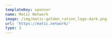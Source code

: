 ```yaml
---
templateKey: sponsor
name: Matic Network
image: /img/matic-golden_ration_logo-dark.png
url: 'https://matic.network/'
type: 3
---
```


